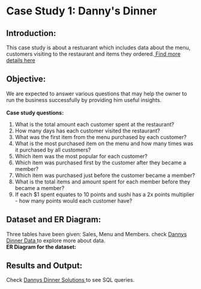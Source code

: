 # Case Study 1: Danny's Dinner

## Introduction:
This case study is about a restuarant which includes data about the menu, customers visiting to the restaurant and items they ordered.<a href="https://8weeksqlchallenge.com/case-study-1/"> Find more details here </a>

## Objective:
We are expected to answer various questions that may help the owner to run the business successfully by providing him useful insights.
<br><br><b> Case study questions: </b> 
1. What is the total amount each customer spent at the restaurant?
2. How many days has each customer visited the restaurant?
3. What was the first item from the menu purchased by each customer?
4. What is the most purchased item on the menu and how many times was it purchased by all customers?
5. Which item was the most popular for each customer?
6. Which item was purchased first by the customer after they became a member?
7. Which item was purchased just before the customer became a member?
8. What is the total items and amount spent for each member before they became a member?
9. If each $1 spent equates to 10 points and sushi has a 2x points multiplier - how many points would each customer have?

## Dataset and ER Diagram:
Three tables have been given: Sales, Menu and Members. check <a href="https://github.com/palak-kaur-sodhi/SQL-Challenges/blob/main/Dannys_dinner/create_dannys_dinner.sql"> Dannys Dinner Data </a> to explore more about data.
<br><b> ER Diagram for the dataset: </b>

## Results and Output:
Check <a href="https://github.com/palak-kaur-sodhi/SQL-Challenges/blob/main/Dannys_dinner/dannys_dinner.sql"> Dannys Dinner Solutions </a> to see SQL queries.

